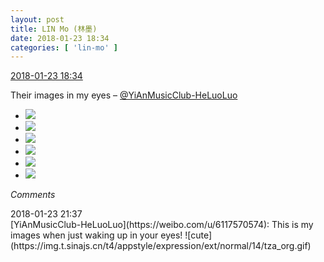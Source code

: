 ```yaml
---
layout: post
title: LIN Mo (林墨)
date: 2018-01-23 18:34
categories: [ 'lin-mo' ]
---
```


<div class="weibo-info">
  <a href="https://weibo.com/6108312042/FFIpNwO2Y">2018-01-23 18:34</a>
</div>

Their images in my eyes – [@YiAnMusicClub-HeLuoLuo](https://weibo.com/u/6117570574)

<!-- more -->

<ul class="weibo-pic-list-2">
  <li class="weibo-pic">
    <a href="https://wx3.sinaimg.cn/mw690/006FnQZYly1fnqq1kl11hj32c0340hdt.jpg"><img src="https://wx3.sinaimg.cn/thumb150/006FnQZYly1fnqq1kl11hj32c0340hdt.jpg"/></a>
  </li>
  <li class="weibo-pic">
    <a href="https://wx1.sinaimg.cn/mw690/006FnQZYly1fnqq1jgpi8j32c02c0u0x.jpg"><img src="https://wx1.sinaimg.cn/thumb150/006FnQZYly1fnqq1jgpi8j32c02c0u0x.jpg"/></a>
  </li>
  <li class="weibo-pic">
    <a href="https://wx3.sinaimg.cn/mw690/006FnQZYly1fnqq1ly5ruj32c02c01kz.jpg"><img src="https://wx3.sinaimg.cn/thumb150/006FnQZYly1fnqq1ly5ruj32c02c01kz.jpg"/></a>
  </li>
  <li class="weibo-pic">
    <a href="https://wx1.sinaimg.cn/mw690/006FnQZYly1fnqq1n4lmrj32c02c07wi.jpg"><img src="https://wx1.sinaimg.cn/thumb150/006FnQZYly1fnqq1n4lmrj32c02c07wi.jpg"/></a>
  </li>
  <li class="weibo-pic">
    <a href="https://wx3.sinaimg.cn/mw690/006FnQZYly1fnqq1obizvj32c0340npd.jpg"><img src="https://wx3.sinaimg.cn/thumb150/006FnQZYly1fnqq1obizvj32c0340npd.jpg"/></a>
  </li>
  <li class="weibo-pic">
    <a href="https://wx3.sinaimg.cn/mw690/006FnQZYly1fnqq1p9afdj32ds1sghbp.jpg"><img src="https://wx3.sinaimg.cn/thumb150/006FnQZYly1fnqq1p9afdj32ds1sghbp.jpg"/></a>
  </li>
</ul>

*Comments*

<div class="weibo-info">2018-01-23 21:37</div>
[YiAnMusicClub-HeLuoLuo](https://weibo.com/u/6117570574): This is my images when just waking up in your eyes! ![cute](https://img.t.sinajs.cn/t4/appstyle/expression/ext/normal/14/tza_org.gif)
